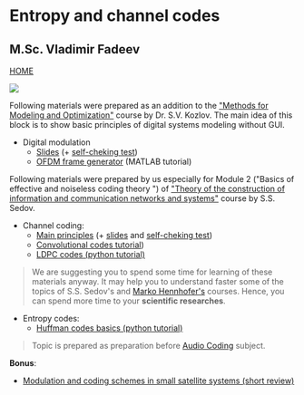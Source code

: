 # Entropy and channel codes
## M.Sc. Vladimir Fadeev

[HOME](https://github.com/kirlf/CSP/blob/master/README.md)

![](https://ak9.picdn.net/shutterstock/videos/23772559/thumb/10.jpg)

Following materials were prepared as an addition to the ["Methods for Modeling and Optimization"](http://e.kai.ru/%D0%B3%D0%B5%D1%80%D0%BC%D0%B0%D0%BD%D0%BE-%D1%80%D0%BE%D1%81%D1%81%D0%B8%D0%B9%D1%81%D0%BA%D0%B8%D0%B9-%D0%B8%D0%BD%D1%81%D1%82%D0%B8%D1%82%D1%83%D1%82-%D0%BD%D0%BE%D0%B2%D1%8B%D1%85-%D1%82%D0%B5/) course by Dr. S.V. Kozlov. The main idea of this block is to show basic principles of digital systems modeling without GUI. 

* Digital modulation
  * [Slides](https://speakerdeck.com/kirlf/linear-modulation-schemes) (+ [self-cheking test](https://github.com/kirlf/CSP/blob/master/Different/Coding_Theory/test-2-channel.pdf))
  * [OFDM frame generator](https://github.com/kirlf/CSP/blob/master/Different/OFDM/README.md) (MATLAB tutorial)

Following materials were prepared by us especially for Module 2 ("Basics of effective and noiseless coding theory
") of ["Theory of the construction of information and communication networks and systems"](http://e.kai.ru/%D0%B3%D0%B5%D1%80%D0%BC%D0%B0%D0%BD%D0%BE-%D1%80%D0%BE%D1%81%D1%81%D0%B8%D0%B9%D1%81%D0%BA%D0%B8%D0%B9-%D0%B8%D0%BD%D1%81%D1%82%D0%B8%D1%82%D1%83%D1%82-%D0%BD%D0%BE%D0%B2%D1%8B%D1%85-%D1%82%D0%B5/) course by S.S. Sedov.

* Channel coding:
  * [Main principles](https://github.com/kirlf/CSP/blob/master/FEC/README.md) (+ [slides](https://speakerdeck.com/kirlf/channel-coding-schemes) and [self-cheking test](https://github.com/kirlf/CSP/blob/master/Different/Coding_Theory/test-2-channel.pdf))
  * [Convolutional codes tutorial](https://github.com/kirlf/CSP/blob/master/FEC/Convolutional%20codes%20modeling.md))
  * [LDPC codes (python tutorial)](https://nbviewer.jupyter.org/github/kirlf/CSP/blob/master/FEC/LDPC.ipynb) 

> We are suggesting you to spend some time for learning of these materials anyway. It may help you to understand faster some of the topics of S.S. Sedov's and [Marko Hennhofer's](http://www5.tu-ilmenau.de/nt/de/private_home/hennhoefer/index.html) courses. Hence, you can spend more time to your **scientific researches**. 
   
  
* Entropy codes:
  * [Huffman codes basics (python tutorial)](https://nbviewer.jupyter.org/format/slides/gist/kirlf/2eb242f225f9bfed4ecbfc8e1e2f5f71/Huffman%20codes.ipynb#/)
  
 > Topic is prepared as preparation before [Audio Coding](https://www.tu-ilmenau.de/mt/lehrveranstaltungen/lehre-fuer-master-mt/audio-coding/) subject.
  
**Bonus**:

* [Modulation and coding schemes in small satellite systems (short review)](https://github.com/kirlf/cubesats/blob/master/fec.md)


  
